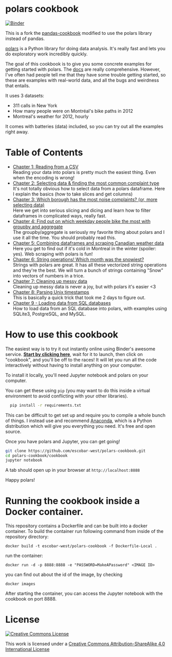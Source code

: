 polars cookbook
===============

[![Binder](https://mybinder.org/badge.svg)](https://mybinder.org/v2/gh/escobar-west/polars-cookbook/master)

This is a fork the [pandas-cookbook](https://github.com/jvns/pandas-cookbook) modified to use the polars library instead of pandas.

[polars](https://pola-rs.github.io/polars-book/) is a Python library for doing
data analysis. It's really fast and lets you do exploratory work
incredibly quickly.

The goal of this cookbook is to give you some concrete examples for
getting started with polars. The [docs](https://pola-rs.github.io/polars/py-polars/html/reference/index.html)
are really comprehensive. However, I've often had people
tell me that they have some trouble getting started, so these are
examples with real-world data, and all the bugs and weirdness
that entails.

It uses 3 datasets:

* 311 calls in New York
* How many people were on Montréal's bike paths in 2012
* Montreal's weather for 2012, hourly

It comes with batteries (data) included, so you can try out all the
examples right away.

Table of Contents
=================


* [Chapter 1: Reading from a CSV](http://nbviewer.jupyter.org/github/escobar-west/polars-cookbook/blob/master/polars_cookbook/Chapter%201%20-%20Reading%20from%20a%20CSV.ipynb)
  <br> Reading your data into polars is pretty much the easiest thing. Even when the encoding is wrong!
* [Chapter 2: Selecting data & finding the most common complaint type](http://nbviewer.jupyter.org/github/escobar-west/polars-cookbook/blob/master/polars_cookbook/Chapter%202%20-%20Selecting%20data%20&%20finding%20the%20most%20common%20complaint%20type.ipynb)
  <br>It's not totally obvious how to select data from a polars dataframe. Here I explain the basics (how to take slices and get columns)
* [Chapter 3: Which borough has the most noise complaints? (or, more selecting data)](http://nbviewer.jupyter.org/github/escobar-west/polars-cookbook/blob/master/polars_cookbook/Chapter%203%20-%20Which%20borough%20has%20the%20most%20noise%20complaints%20%28or%2C%20more%20selecting%20data%29.ipynb)
  <br>Here we get into serious slicing and dicing and learn how to filter dataframes in complicated ways, really fast.
* [Chapter 4: Find out on which weekday people bike the most with groupby and aggregate](http://nbviewer.jupyter.org/github/escobar-west/polars-cookbook/blob/master/polars_cookbook/Chapter%204%20-%20Find%20out%20on%20which%20weekday%20people%20bike%20the%20most%20with%20groupby%20and%20aggregate.ipynb)
  <br> The groupby/aggregate is seriously my favorite thing about polars and I use it all the time. You should probably read this.
* [Chapter 5: Combining dataframes and scraping Canadian weather data](http://nbviewer.jupyter.org/github/escobar-west/polars-cookbook/blob/master/polars_cookbook/Chapter%205%20-%20Combining%20dataframes%20and%20scraping%20Canadian%20weather%20data.ipynb)
  <br>Here you get to find out if it's cold in Montreal in the winter (spoiler: yes). Web scraping with polars is fun!
* [Chapter 6: String operations! Which month was the snowiest?](http://nbviewer.jupyter.org/github/escobar-west/polars-cookbook/blob/master/polars_cookbook/Chapter%206%20-%20String%20Operations-%20Which%20month%20was%20the%20snowiest.ipynb)
  <br> Strings with polars are great. It has all these vectorized string operations and they're the best. We will turn a bunch of strings containing "Snow" into vectors of numbers in a trice.
* [Chapter 7: Cleaning up messy data](http://nbviewer.jupyter.org/github/escobar-west/polars-cookbook/blob/master/polars_cookbook/Chapter%207%20-%20Cleaning%20up%20messy%20data.ipynb)
  <br> Cleaning up messy data is never a joy, but with polars it's easier &lt;3
* [Chapter 8: Parsing Unix timestamps](http://nbviewer.jupyter.org/github/escobar-west/polars-cookbook/blob/master/polars_cookbook/Chapter%208%20-%20How%20to%20deal%20with%20timestamps.ipynb)
  <br> This is basically a quick trick that took me 2 days to figure out.
* [Chapter 9 - Loading data from SQL databases](http://nbviewer.jupyter.org/github/escobar-west/polars-cookbook/blob/master/polars_cookbook/Chapter%209%20-%20Loading%20data%20from%20SQL%20databases.ipynb)
  <br> How to load data from an SQL database into polars, with examples using SQLite3, PostgreSQL, and MySQL.

How to use this cookbook
========================

The easiest way is to try it out instantly online using Binder's awesome service. **[Start by clicking here](https://mybinder.org/v2/gh/escobar-west/polars-cookbook/master)**, wait for it to launch, then click on "cookbook", and you'll be off to the races! It will let you run all the code interactively without having to install anything on your computer.

To install it locally, you'll need Jupyter notebook and polars on your computer.

You can get these using `pip` (you may want to do this inside a virtual environment to avoid conflicting with your other libraries).

```bash
  pip install -r requirements.txt
```

This can be difficult to get set up and require you to compile
a whole bunch of things. I instead use and recommend
[Anaconda](https://store.continuum.io/), which is a Python distribution which
will give you everything you need. It's free and open source.

Once you have polars and Jupyter, you can get going!

```bash
git clone https://github.com/escobar-west/polars-cookbook.git
cd polars-cookbook/cookbook
jupyter notebook
```

A tab should open up in your browser at `http://localhost:8888`

Happy polars!

Running the cookbook inside a Docker container.
===============================================================
This repository contains a Dockerfile and can be built into a docker container.
To build the container run following command from inside of the repository directory:
```
docker build -t escobar-west/polars-cookbook -f Dockerfile-Local .
```
run the container:
```
docker run -d -p 8888:8888 -e "PASSWORD=MakeAPassword" <IMAGE ID>
```
you can find out about the id of the image, by checking
```
docker images
```

After starting the container, you can access the Jupyter notebook with the cookbook
on port 8888. 

License
=======

<a rel="license" href="http://creativecommons.org/licenses/by-sa/4.0/"><img alt="Creative Commons License" style="border-width:0" src="http://i.creativecommons.org/l/by-sa/4.0/88x31.png" /></a><br />

This work is licensed under a [Creative Commons Attribution-ShareAlike 4.0 International License](http://creativecommons.org/licenses/by-sa/4.0/)